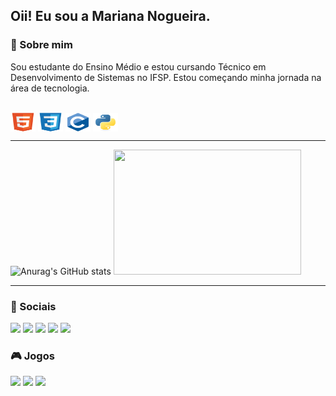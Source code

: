 ## Oii! Eu sou a Mariana Nogueira.

### 🤠 Sobre mim
Sou estudante do Ensino Médio e estou cursando Técnico em Desenvolvimento de Sistemas no IFSP. Estou começando minha jornada na área de tecnologia.
<div style="display: inline_block"><br>
  <img align="center" alt="Icon HTML5" height="30" width="40" src="https://raw.githubusercontent.com/devicons/devicon/master/icons/html5/html5-original.svg">
  <img align="center" alt="Icon CSS3" height="30" width="40" src="https://raw.githubusercontent.com/devicons/devicon/master/icons/css3/css3-original.svg">
  <img align="center" alt="Icon C" height="30" width="40" src="https://raw.githubusercontent.com/devicons/devicon/master/icons/c/c-original.svg">
  <img align="center" alt="Icon Python" height="30" width="40" src="https://raw.githubusercontent.com/devicons/devicon/master/icons/python/python-original.svg">
</div>

<hr>

![Anurag's GitHub stats](https://github-readme-stats.vercel.app/api?username=marinogne&show_icons=true&theme=date_night)
<img height="200" width="300" src="https://media2.giphy.com/media/v1.Y2lkPTc5MGI3NjExdG40aWY5Ym41aGZienQ0dDdremc0NmkzMHc0eGhyOXJybDh6aTM4YiZlcD12MV9pbnRlcm5hbF9naWZfYnlfaWQmY3Q9Zw/rgHhWRnQAeAbCENCAF/giphy.gif">

<hr>

### 📱 Sociais
<div> 
  <a href="https://www.instagram.com/mariwnog/" target="_blank"><img src="https://img.shields.io/badge/Instagram-E4405F?style=for-the-badge&logo=instagram&logoColor=white"></a>
  <a href="https://www.linkedin.com/in/mariananneves/" target="_blank"><img src="https://img.shields.io/badge/LinkedIn-0077B5?style=for-the-badge&logo=linkedin&logoColor=white" target="_blank"></a>
  <a href="https://pin.it/54mu7dNbe" target="_blank"><img src="https://img.shields.io/badge/Pinterest-%23E60023.svg?&style=for-the-badge&logo=Pinterest&logoColor=white" target="_blank"></a>
  <a href="https://open.spotify.com/user/68s17q0iekrtfrd8txvr1okfo" target="_blank"><img src="https://img.shields.io/badge/Spotify-1ED760?&style=for-the-badge&logo=spotify&logoColor=white" target="_blank"></a>
 <a href="https://www.hackerrank.com/profile/m_n_neves00" target="_blank"><img src="https://img.shields.io/badge/-Hackerrank-2EC866?style=for-the-badge&logo=HackerRank&logoColor=white" target="_blank"></a>
</div>

### 🎮 Jogos
<div>
  <a href="https://steamcommunity.com/profiles/76561199098420444" target="_blank"><img src="https://img.shields.io/badge/Steam-000000?style=for-the-badge&logo=steam&logoColor=white"></a>
  <a href="https://www.xbox.com/pt-BR/play/user/WNoggneS" target="_blank"><img src="https://img.shields.io/badge/Xbox-107C10?style=for-the-badge&logo=xbox&logoColor=white"></a>
  <a href="https://store.epicgames.com/u/c046f8489eee42ed8e292315d83f56e5" target="_blank"><img src="https://img.shields.io/badge/Epic%20Games-313131?style=for-the-badge&logo=Epic%20Games&logoColor=white"></a>
</div>



